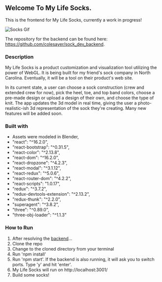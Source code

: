 ## Welcome To My Life Socks.

This is the frontend for My Life Socks, currently a work in progress!

![Socks Gif](https://media.giphy.com/media/1Ajjem96UdnarPVl8T/giphy.gif)

The repository for the backend can be found here: <a href="https://github.com/colesayer/sock_dev_backend">https://github.com/colesayer/sock_dev_backend</a>.

### Description
My Life Socks is a product customization and visualization tool utilizing the power of WebGL. It is being built for my friend's sock company in North Carolina. Eventually, it will be a tool on their product's web site.

In its current state, a user can choose a sock construction (crew and extended crew for now), pick the heel, toe, and top band colors, choose a pre-made design or upload a design of their own, and choose the type of knit. The app updates the 3d model in real time, giving the user a photo-realistic-ish 3d representation of the sock they're creating. Many new features will be added soon.

### Built with
* Assets were modeled in Blender,
* "react": "^16.2.0",
* "react-bootstrap": "^0.31.5",
* "react-color": "^2.13.8",
* "react-dom": "^16.2.0",
* "react-dropzone": "^4.2.3",
* "react-modal": "^3.1.12",
* "react-redux": "^5.0.6",
* "react-router-dom": "^4.2.2",
* "react-scripts": "1.0.17",
* "redux": "^3.7.2",
* "redux-devtools-extension": "^2.13.2",
* "redux-thunk": "^2.2.0",
* "superagent": "^3.8.2",
* "three": "^0.89.0",
* "three-obj-loader": "^1.1.3"


### How to Run

1.  After resolving the <a href="https://github.com/colesayer/sock_dev_backend">backend</a>...
2.  Clone the repo
3.  Change to the cloned directory from your terminal
4.  Run 'npm install'
5.  Run 'npm start'.  If the backend is also running, it will ask you to switch ports. Type 'y' and hit 'enter'.
6.  My Life Socks will run on http://localhost:3001/
7. Build some socks!
